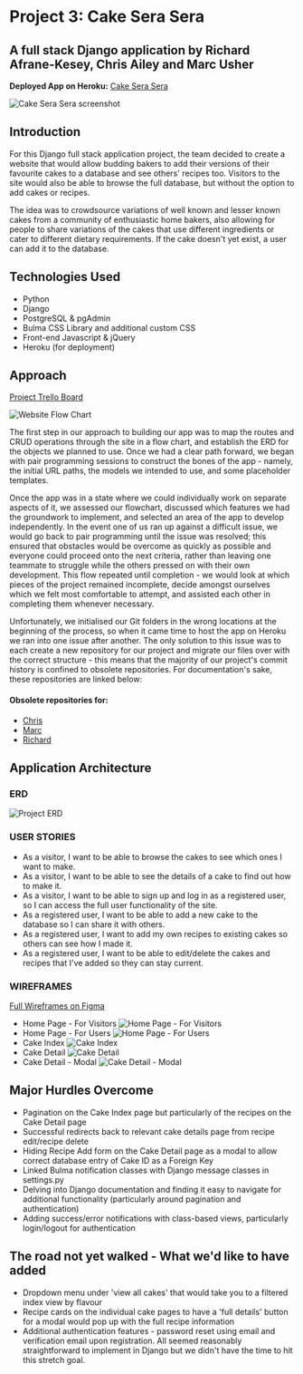 # Project 3: Cake Sera Sera
## A full stack Django application by Richard Afrane-Kesey, Chris Ailey and Marc Usher

**Deployed App on Heroku:** [Cake Sera Sera](https://cakeprojectapp.herokuapp.com/)

![Cake Sera Sera screenshot](https://imgur.com/4kiZsw3.png)

## Introduction
For this Django full stack application project, the team decided to create a website that would allow budding bakers to add their versions of their favourite cakes to a database and see others' recipes too. Visitors to the site would also be able to browse the full database, but without the option to add cakes or recipes.

The idea was to crowdsource variations of well known and lesser known cakes from a community of enthusiastic home bakers, also allowing for people to share variations of the cakes that use different ingredients or cater to different dietary requirements. If the cake doesn't yet exist, a user can add it to the database.


## Technologies Used
* Python
* Django
* PostgreSQL & pgAdmin
* Bulma CSS Library and additional custom CSS
* Front-end Javascript & jQuery
* Heroku (for deployment)


## Approach
[Project Trello Board](https://trello.com/invite/b/cm2jmZuT/d458fa353c6048c1ef123e2b9457e1d0/ga-project-3)

![Website Flow Chart](https://i.imgur.com/DcoBuTn.jpg)

The first step in our approach to building our app was to map the routes and CRUD operations through the site in a flow chart, and establish the ERD for the objects we planned to use. Once we had a clear path forward, we began with pair programming sessions to construct the bones of the app - namely, the initial URL paths, the models we intended to use, and some placeholder templates. 

Once the app was in a state where we could individually work on separate aspects of it, we assessed our flowchart, discussed which features we had the groundwork to implement, and selected an area of the app to develop independently. In the event one of us ran up against a difficult issue, we would go back to pair programming until the issue was resolved; this ensured that obstacles would be overcome as quickly as possible and everyone could proceed onto the next criteria, rather than leaving one teammate to struggle while the others pressed on with their own development. This flow repeated until completion - we would look at which pieces of the project remained incomplete, decide amongst ourselves which we felt most comfortable to attempt, and assisted each other in completing them whenever necessary.

Unfortunately, we initialised our Git folders in the wrong locations at the beginning of the process, so when it came time to host the app on Heroku we ran into one issue after another. The only solution to this issue was to each create a new repository for our project and migrate our files over with the correct structure - this means that the majority of our project's commit history is confined to obsolete repositories. For documentation's sake, these repositories are linked below:

#### Obsolete repositories for:
* [Chris](https://git.generalassemb.ly/cailey90/Project-3-Cake-Recipe-Site)
* [Marc](https://git.generalassemb.ly/marc/Project-3-Cake-Recipe-Site)
* [Richard](https://git.generalassemb.ly/rakitent/Project-3-Cake-Recipe-Site)

## Application Architecture
### ERD
![Project ERD](https://trello.com/1/cards/62b5e53532359505ca19185d/attachments/62b5e58d6e82706751d1e593/previews/62b5e58d6e82706751d1e5da/download/Cake_Project_ERD.jpg)

### USER STORIES
* As a visitor, I want to be able to browse the cakes to see which ones I want to make.
* As a visitor, I want to be able to see the details of a cake to find out how to make it.
* As a visitor, I want to be able to sign up and log in as a registered user, so I can access the full user functionality of the site.
* As a registered user, I want to be able to add a new cake to the database so I can share it with others.
* As a registered user, I want to add my own recipes to existing cakes so others can see how I made it.
* As a registered user, I want to be able to edit/delete the cakes and recipes that I've added so they can stay current.

### WIREFRAMES
[Full Wireframes on Figma](https://www.figma.com/file/TZoFGaVXjTqfhnrhjKanf3/Project-3---Have-your-cake-and-eat-it?node-id=0%3A1)
* Home Page - For Visitors
![Home Page - For Visitors](https://trello.com/1/cards/62bda022f57beb1bff75fca8/attachments/62bda06657db3e2b8341324e/previews/62bda06657db3e2b83413290/download/image.png)
* Home Page - For Users
![Home Page - For Users](https://trello.com/1/cards/62bda022f57beb1bff75fca8/attachments/62bda03e59802f1b550a3d44/previews/62bda03f59802f1b550a3d8b/download/image.png)
* Cake Index
![Cake Index](https://trello.com/1/cards/62bda022f57beb1bff75fca8/attachments/62bda08682bd755b6b00051a/previews/62bda08682bd755b6b000531/download/image.png)
* Cake Detail
![Cake Detail](https://trello.com/1/cards/62bda022f57beb1bff75fca8/attachments/62bda0adb4dca44688de4856/previews/62bda0aeb4dca44688de489e/download/image.png)
* Cake Detail - Modal
![Cake Detail - Modal](https://trello.com/1/cards/62bda022f57beb1bff75fca8/attachments/62bda0d892f37e1cb1d4a79b/previews/62bda0d992f37e1cb1d4a80f/download/image.png)

## Major Hurdles Overcome
* Pagination on the Cake Index page but particularly of the recipes on the Cake Detail page
* Successful redirects back to relevant cake details page from recipe edit/recipe delete
* Hiding Recipe Add form on the Cake Detail page as a modal to allow correct database entry of Cake ID as a Foreign Key
* Linked Bulma notification classes with Django message classes in settings.py
* Delving into Django documentation and finding it easy to navigate for additional functionality (particularly around pagination and authentication)
* Adding success/error notifications with class-based views, particularly login/logout for authentication

## The road not yet walked - What we'd like to have added
* Dropdown menu under 'view all cakes' that would take you to a filtered index view by flavour
* Recipe cards on the individual cake pages to have a 'full details' button for a modal would pop up with the full recipe information
* Additional authentication features - password reset using email and verification email upon registration. All seemed reasonably straightforward to implement in Django but we didn't have the time to hit this stretch goal.

